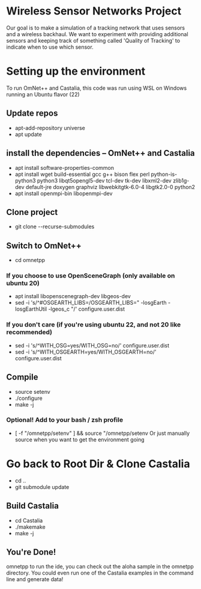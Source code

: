 # Wireless Sensor Networks Project
Our goal is to make a simulation of a tracking network that uses sensors and a wireless backhaul. We want to experiment with providing additional sensors and keeping track of something called 'Quality of Tracking' to indicate when to use which sensor.

# Setting up the environment
To run OmNet++ and Castalia, this code was run using WSL on Windows running an Ubuntu flavor (22)

## Update repos
* apt-add-repository universe
* apt update

## install the dependencies – OmNet++ and Castalia 
* apt install software-properties-common
* apt install wget build-essential gcc g++ bison flex perl python-is-python3 python3 libqt5opengl5-dev tcl-dev tk-dev libxml2-dev zlib1g-dev default-jre doxygen graphviz libwebkitgtk-6.0-4 libgtk2.0-0 python2
* apt install openmpi-bin libopenmpi-dev

## Clone project
* git clone --recurse-submodules <url>

## Switch to OmNet++
* cd omnetpp

### If you choose to use OpenSceneGraph (only available on ubuntu 20)
* apt install libopenscenegraph-dev libgeos-dev
* sed -i 's/^#OSGEARTH_LIBS=/OSGEARTH_LIBS=" -losgEarth -losgEarthUtil -lgeos_c "/' configure.user.dist

### If you don't care (if you're using ubuntu 22, and not 20 like recommended)
* sed -i 's/^WITH_OSG=yes/WITH_OSG=no/' configure.user.dist
* sed -i 's/^WITH_OSGEARTH=yes/WITH_OSGEARTH=no/' configure.user.dist

## Compile
* source setenv
* ./configure
* make -j

### Optional! Add to your bash / zsh profile
* [ -f "<git root dir>/omnetpp/setenv" ] && source "<git root dir>/omnetpp/setenv
Or just manually source when you want to get the environment going

# Go back to Root Dir & Clone Castalia
* cd ..
* git submodule update

## Build Castalia
* cd Castalia
* ./makemake
* make -j

## You're Done!
omnetpp to run the ide, you can check out the aloha sample in the omnetpp directory. You could even run one of the Castalia examples in the command line and generate data!
